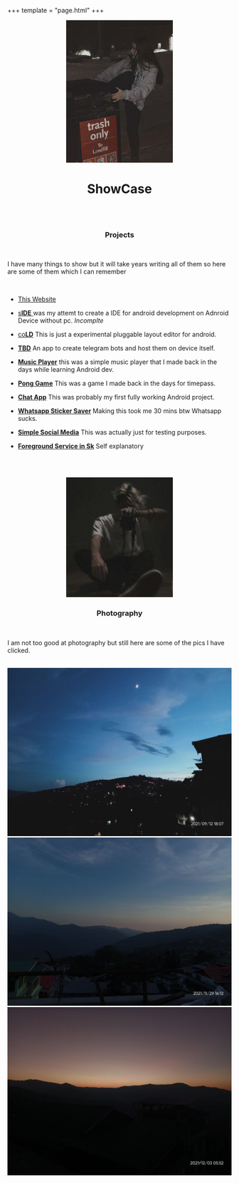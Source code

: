 +++
template = "page.html"
+++
<center>
<img src="/pics/girlintrash.jpg">
<h1>ShowCase</h1>
</center>

<br><br>
<center><h3> Projects </h3></center>
<br>

I have many things to show but it will take years writing all of them so here are some of them which I can remember

<br>

- [This Website](https://github.com/RealNethical/RealNethical.github.io)

- [s**IDE** ](https://github.com/Nethical-org/Stif) was my attemt to create a IDE for android development on Adnroid Device without pc. *Incomplte*

- [co**LD**](https://github.com/RealNethical/coLD) This is just a experimental pluggable layout editor for android. 

- [**TBD**](https://github.com/RealNethical/Telegram-Bot-Designer) An app to create telegram bots and host them on device itself.

- [**Music Player**](https://www.youtube.com/watch?v=XPJeRs8ut4I) this was a simple music player that I made back in the days while learning Android dev.

- [**Pong Game**](https://www.youtube.com/watch?v=iuTRvV2l0nQ&t=291s) This was a game I made back in the days for timepass.

- [**Chat App**](https://www.youtube.com/watch?v=hzmR6Mt_0vo) This was probably my first fully working Android project.

- [**Whatsapp Sticker Saver**](https://web.sketchub.in/p/556) Making this took me 30 mins btw Whatsapp sucks.

- [**Simple Social Media**](https://web.sketchub.in/p/596) This was actually just for testing purposes.

- [**Foreground Service in Sk**](https://web.sketchub.in/p/8814) Self explanatory

<br><br>
<center>
<img src="/pics/photographer.jpg">
<h3> Photography </h3>
</center>
<br>

I am not too good at photography but still here are some of the pics I have clicked.

<br>

<div id="photosec">
<img src="/photography/4.jpg">
<img src="/photography/3.jpg">
<img src="/photography/2.jpg">
</div>